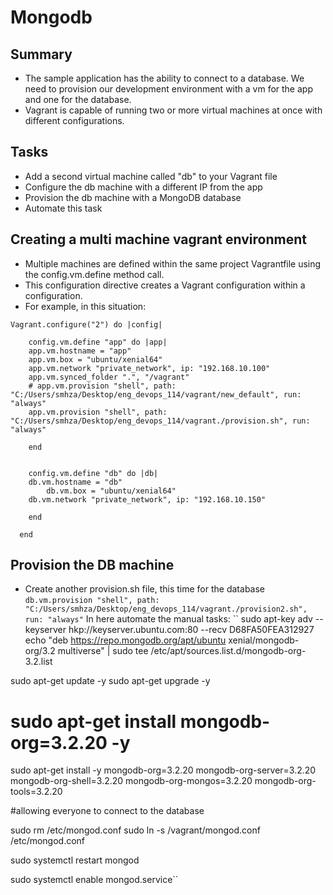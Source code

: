 # Mongodb

## Summary
- The sample application has the ability to connect to a database. We need to provision our development environment with a vm for the app and one for the database.
- Vagrant is capable of running two or more virtual machines at once with different configurations.

## Tasks
- Add a second virtual machine called "db" to your Vagrant file
- Configure the db machine with a different IP from the app
- Provision the db machine with a MongoDB database
- Automate this task
	

## Creating a multi machine vagrant environment
- Multiple machines are defined within the same project Vagrantfile using the config.vm.define method call.
- This configuration directive creates a Vagrant configuration within a configuration.
- For example, in this situation:
````
Vagrant.configure("2") do |config|

	config.vm.define "app" do |app|
	app.vm.hostname = "app"
	app.vm.box = "ubuntu/xenial64"
	app.vm.network "private_network", ip: "192.168.10.100"
	app.vm.synced_folder ".", "/vagrant"
	# app.vm.provision "shell", path: "C:/Users/smhza/Desktop/eng_devops_114/vagrant/new_default", run: "always"
	app.vm.provision "shell", path: "C:/Users/smhza/Desktop/eng_devops_114/vagrant./provision.sh", run: "always"

	end

	
  	config.vm.define "db" do |db|
	db.vm.hostname = "db"
    	db.vm.box = "ubuntu/xenial64"
	db.vm.network "private_network", ip: "192.168.10.150"

	end
    	
  end

````
## Provision the DB machine
- Create another provision.sh file, this time for the database
`` db.vm.provision "shell", path: "C:/Users/smhza/Desktop/eng_devops_114/vagrant./provision2.sh", run: "always" ``
In here automate the manual tasks:
`` sudo apt-key adv --keyserver hkp://keyserver.ubuntu.com:80 --recv D68FA50FEA312927
echo "deb https://repo.mongodb.org/apt/ubuntu xenial/mongodb-org/3.2 multiverse" | sudo tee /etc/apt/sources.list.d/mongodb-org-3.2.list

sudo apt-get update -y
sudo apt-get upgrade -y

# sudo apt-get install mongodb-org=3.2.20 -y
sudo apt-get install -y mongodb-org=3.2.20 mongodb-org-server=3.2.20 mongodb-org-shell=3.2.20 mongodb-org-mongos=3.2.20 mongodb-org-tools=3.2.20

#allowing everyone to connect to the database

sudo rm /etc/mongod.conf
sudo ln -s /vagrant/mongod.conf /etc/mongod.conf

sudo systemctl restart mongod

sudo systemctl enable mongod.service``

